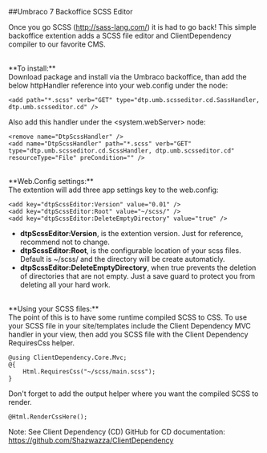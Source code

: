##Umbraco 7 Backoffice SCSS Editor

Once you go SCSS (http://sass-lang.com/) it is had to go back! This simple backoffice extention adds a SCSS file editor and ClientDependency compiler to our favorite CMS.

<br />
**To install:**<br />
Download package and install via the Umbraco backoffice, than add the below httpHandler reference into your web.config under the <httpHandlers> node:

```
<add path="*.scss" verb="GET" type="dtp.umb.scsseditor.cd.SassHandler, dtp.umb.scsseditor.cd" />
```

Also add this handler under the <system.webServer><handlers> node:

```
<remove name="DtpScssHandler" />
<add name="DtpScssHandler" path="*.scss" verb="GET" type="dtp.umb.scsseditor.cd.ScssHandler, dtp.umb.scsseditor.cd" resourceType="File" preCondition="" />
```
<br />
**Web.Config settings:**<br />
The extention will add three app settings key to the web.config:

```
<add key="dtpScssEditor:Version" value="0.01" />  
<add key="dtpScssEditor:Root" value="~/scss/" />  
<add key="dtpScssEditor:DeleteEmptyDirectory" value="true" />
```

* **dtpScssEditor:Version**, is the extention version. Just for reference, recommend not to change.
* **dtpScssEditor:Root**, is the configurable location of your scss files. Default is ~/scss/ and the directory will be create automaticly.
* **dtpScssEditor:DeleteEmptyDirectory**, when true prevents the deletion of directories that are not empty. Just a save guard to protect you from deleting all your hard work.

<br />
**Using your SCSS files:**<br />
The point of this is to have some runtime compiled SCSS to CSS. To use your SCSS file in your site/templates include the Client Dependency MVC handler in your view, then add you SCSS file with the Client Dependency RequiresCss helper.

```
@using ClientDependency.Core.Mvc;
@{
    Html.RequiresCss("~/scss/main.scss");  
}
```

Don't forget to add the output helper where you want the compiled SCSS to render.

```
@Html.RenderCssHere();  
```

Note: See Client Dependency (CD) GitHub for CD documentation: https://github.com/Shazwazza/ClientDependency
